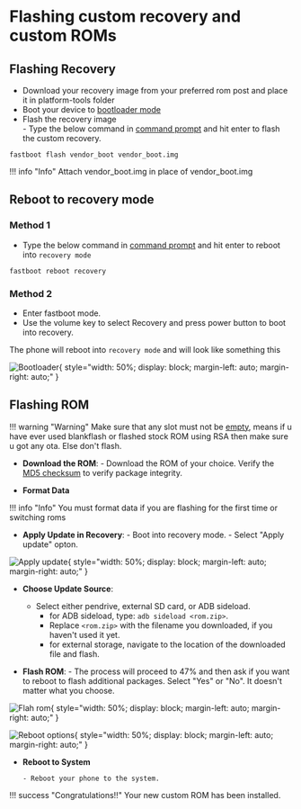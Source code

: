 # Flashing custom recovery and custom ROMs

## Flashing Recovery  

- Download your recovery image from your preferred rom post and place it in platform-tools folder
- Boot your device to [bootloader mode](bl_unlock.md#3booting-to-booloader-mode)
- Flash the recovery image  
      - Type the below command in [command prompt](bl_unlock.md#step-2-setup-platform-tools) and hit enter to flash the custom recovery.

```
fastboot flash vendor_boot vendor_boot.img

```

!!! info "Info"
    Attach vendor_boot.img in place of vendor_boot.img

## Reboot to recovery mode

### Method 1

- Type the below command in [command prompt](bl_unlock.md#step-2-setup-platform-tools) and hit enter to reboot into `recovery mode`

```
fastboot reboot recovery 
```

### Method 2

- Enter fastboot mode.
- Use the volume key to select Recovery and press power button to boot into recovery.

The phone will reboot into `recovery mode` and will look like something this

![Bootloader](../assets/mobile_screenshots/recovery.png.png){ style="width: 50%; display: block; margin-left: auto; margin-right: auto;" }

## Flashing ROM

!!! warning "Warning"
     Make sure that any slot must not be [empty](fix_emptysl.md#check-if-you-have-an-empty-slot), means if u have ever used blankflash or flashed stock ROM using RSA then make sure u got any ota. Else don't flash.

- **Download the ROM**:
      - Download the ROM of your choice. Verify the [MD5 checksum](https://www.geeksforgeeks.org/md5sum-linux-command/) to verify package integrity.

- **Format Data**

!!! info "Info"
    You must format data if you are flashing for the first time or switching roms

- **Apply Update in Recovery**:
      - Boot into recovery mode.
      - Select "Apply update" opton.

![Apply update](../assets/mobile_screenshots/apply_update.png.png){ style="width: 50%; display: block; margin-left: auto; margin-right: auto;" }

- **Choose Update Source**:

  - Select either pendrive, external SD card, or ADB sideload.
    - for ADB sideload, type: `adb sideload <rom.zip>`.
    - Replace `<rom.zip>` with the filename you downloaded, if you haven't used it yet.
    - for external storage, navigate to the location of the downloaded file and flash.

- **Flash ROM**:
      - The process will proceed to 47% and then ask if you want to reboot to flash additional packages. Select "Yes" or "No". It doesn't matter what you choose.

![Flah rom](../assets/mobile_screenshots/Flash.png.png){ style="width: 50%; display: block; margin-left: auto; margin-right: auto;" }

![Reboot options](../assets/mobile_screenshots/Reboot_yes_or_no.jpg.png){ style="width: 50%; display: block; margin-left: auto; margin-right: auto;" }

- **Reboot to System**  

      - Reboot your phone to the system.

!!! success "Congratulations!!"
    Your new custom ROM has been installed.
